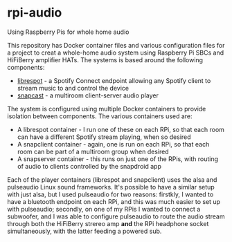 # rpi-audio
Using Raspberry Pis for whole home audio

This repository has Docker container files and various configuration files for a project to creat a whole-home audio system using Raspberry Pi SBCs and HiFiBerry amplifier HATs.
The systems is based around the following components:

  - [librespot](https://github.com/librespot-org/librespot) - a Spotify Connect endpoint allowing any Spotify client to stream music to and control the device
  - [snapcast](https://github.com/badaix/snapcast) - a multiroom client-server audio player

The system is configured using multiple Docker containers to provide isolation between components.  The various containers used are:

  - A librespot container - I run one of these on each RPi, so that each room can have a different Spotify stream playing, when so desired
  - A snapclient container - again, one is run on each RPi, so that each room can be part of a multiroom group when desired
  - A snapserver container - this runs on just one of the RPis, with routing of audio to clients controlled by the snapdroid app

Each of the player containers (librespot and snapclient) uses the alsa and pulseaudio Linux sound frameworks.  It's possible to have a similar setup with just alsa, but I used pulseaudio for two reasons: firstkly, I wanted to have a bluetooth endpoint on each RPi, and this was much easier to set up with pulseaudio; secondly, on one of my RPis I wanted to connect a subwoofer, and I was able to configure pulseaudio to route the audio stream through both the HiFiBerry strereo amp **and** the RPi headphone socket simultaneously, with the latter feeding a powered sub.
